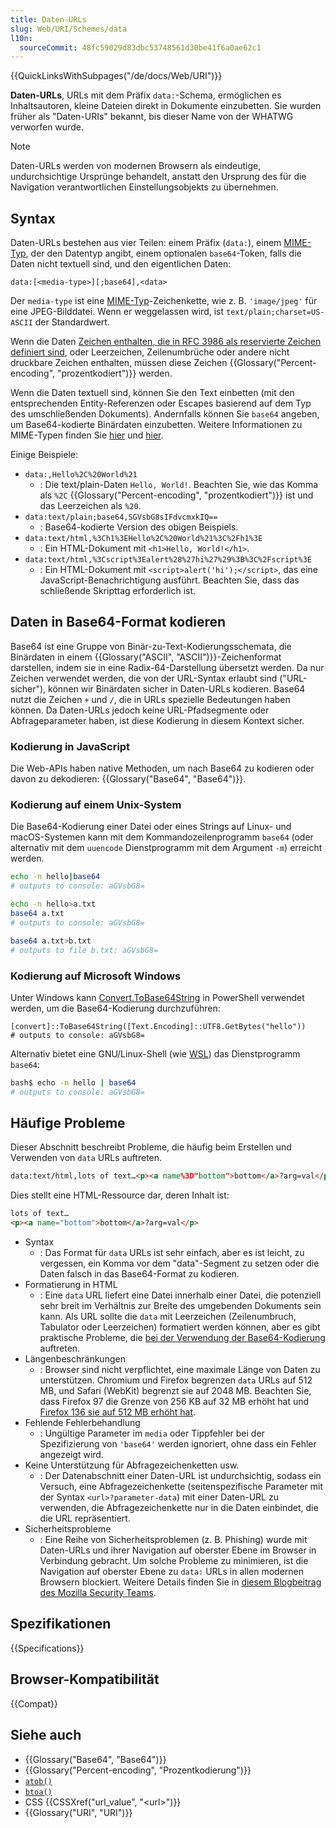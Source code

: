 ```yaml
---
title: Daten-URLs
slug: Web/URI/Schemes/data
l10n:
  sourceCommit: 48fc59029d83dbc53748561d30be41f6a0ae62c1
---
```


{{QuickLinksWithSubpages("/de/docs/Web/URI")}}

**Daten-URLs**, URLs mit dem Präfix `data:`-Schema, ermöglichen es Inhaltsautoren, kleine Dateien direkt in Dokumente einzubetten. Sie wurden früher als "Daten-URIs" bekannt, bis dieser Name von der WHATWG verworfen wurde.

> [!NOTE]
> Daten-URLs werden von modernen Browsern als eindeutige, undurchsichtige Ursprünge behandelt, anstatt den Ursprung des für die Navigation verantwortlichen Einstellungsobjekts zu übernehmen.

## Syntax

Daten-URLs bestehen aus vier Teilen: einem Präfix (`data:`), einem [MIME-Typ](/de/docs/Web/HTTP/MIME_types), der den Datentyp angibt, einem optionalen `base64`-Token, falls die Daten nicht textuell sind, und den eigentlichen Daten:

```plain
data:[<media-type>][;base64],<data>
```

Der `media-type` ist eine [MIME-Typ](/de/docs/Web/HTTP/MIME_types)-Zeichenkette, wie z. B. `'image/jpeg'` für eine JPEG-Bilddatei. Wenn er weggelassen wird, ist `text/plain;charset=US-ASCII` der Standardwert.

Wenn die Daten [Zeichen enthalten, die in RFC 3986 als reservierte Zeichen definiert sind](https://datatracker.ietf.org/doc/html/rfc3986#section-2.2), oder Leerzeichen, Zeilenumbrüche oder andere nicht druckbare Zeichen enthalten, müssen diese Zeichen {{Glossary("Percent-encoding", "prozentkodiert")}} werden.

Wenn die Daten textuell sind, können Sie den Text einbetten (mit den entsprechenden Entity-Referenzen oder Escapes basierend auf dem Typ des umschließenden Dokuments). Andernfalls können Sie `base64` angeben, um Base64-kodierte Binärdaten einzubetten. Weitere Informationen zu MIME-Typen finden Sie [hier](/de/docs/Web/HTTP/MIME_types) und [hier](/de/docs/Web/HTTP/MIME_types/Common_types).

Einige Beispiele:

- `data:,Hello%2C%20World%21`
  - : Die text/plain-Daten `Hello, World!`. Beachten Sie, wie das Komma als `%2C` {{Glossary("Percent-encoding", "prozentkodiert")}} ist und das Leerzeichen als `%20`.
- `data:text/plain;base64,SGVsbG8sIFdvcmxkIQ==`
  - : Base64-kodierte Version des obigen Beispiels.
- `data:text/html,%3Ch1%3EHello%2C%20World%21%3C%2Fh1%3E`
  - : Ein HTML-Dokument mit `<h1>Hello, World!</h1>`.
- `data:text/html,%3Cscript%3Ealert%28%27hi%27%29%3B%3C%2Fscript%3E`
  - : Ein HTML-Dokument mit `<script>alert('hi');</script>`, das eine JavaScript-Benachrichtigung ausführt. Beachten Sie, dass das schließende Skripttag erforderlich ist.

## Daten in Base64-Format kodieren

Base64 ist eine Gruppe von Binär-zu-Text-Kodierungsschemata, die Binärdaten in einem {{Glossary("ASCII", "ASCII")}}-Zeichenformat darstellen, indem sie in eine Radix-64-Darstellung übersetzt werden. Da nur Zeichen verwendet werden, die von der URL-Syntax erlaubt sind ("URL-sicher"), können wir Binärdaten sicher in Daten-URLs kodieren. Base64 nutzt die Zeichen `+` und `/`, die in URLs spezielle Bedeutungen haben können. Da Daten-URLs jedoch keine URL-Pfadsegmente oder Abfrageparameter haben, ist diese Kodierung in diesem Kontext sicher.

### Kodierung in JavaScript

Die Web-APIs haben native Methoden, um nach Base64 zu kodieren oder davon zu dekodieren: {{Glossary("Base64", "Base64")}}.

### Kodierung auf einem Unix-System

Die Base64-Kodierung einer Datei oder eines Strings auf Linux- und macOS-Systemen kann mit dem Kommandozeilenprogramm `base64` (oder alternativ mit dem `uuencode` Dienstprogramm mit dem Argument `-m`) erreicht werden.

```bash
echo -n hello|base64
# outputs to console: aGVsbG8=

echo -n hello>a.txt
base64 a.txt
# outputs to console: aGVsbG8=

base64 a.txt>b.txt
# outputs to file b.txt: aGVsbG8=
```

### Kodierung auf Microsoft Windows

Unter Windows kann [Convert.ToBase64String](https://learn.microsoft.com/en-us/dotnet/api/system.convert.tobase64string?view=net-5.0) in PowerShell verwendet werden, um die Base64-Kodierung durchzuführen:

```plain
[convert]::ToBase64String([Text.Encoding]::UTF8.GetBytes("hello"))
# outputs to console: aGVsbG8=
```

Alternativ bietet eine GNU/Linux-Shell (wie [WSL](https://en.wikipedia.org/wiki/Windows_Subsystem_for_Linux)) das Dienstprogramm `base64`:

```bash
bash$ echo -n hello | base64
# outputs to console: aGVsbG8=
```

## Häufige Probleme

Dieser Abschnitt beschreibt Probleme, die häufig beim Erstellen und Verwenden von `data` URLs auftreten.

```html
data:text/html,lots of text…<p><a name%3D"bottom">bottom</a>?arg=val</p>
```

Dies stellt eine HTML-Ressource dar, deren Inhalt ist:

```html
lots of text…
<p><a name="bottom">bottom</a>?arg=val</p>
```

- Syntax
  - : Das Format für `data` URLs ist sehr einfach, aber es ist leicht, zu vergessen, ein Komma vor dem "data"-Segment zu setzen oder die Daten falsch in das Base64-Format zu kodieren.
- Formatierung in HTML
  - : Eine `data` URL liefert eine Datei innerhalb einer Datei, die potenziell sehr breit im Verhältnis zur Breite des umgebenden Dokuments sein kann. Als URL sollte die `data` mit Leerzeichen (Zeilenumbruch, Tabulator oder Leerzeichen) formatiert werden können, aber es gibt praktische Probleme, die [bei der Verwendung der Base64-Kodierung](https://bugzil.la/73026#c12) auftreten.
- Längenbeschränkungen
  - : Browser sind nicht verpflichtet, eine maximale Länge von Daten zu unterstützen. Chromium und Firefox begrenzen `data` URLs auf 512 MB, und Safari (WebKit) begrenzt sie auf 2048 MB. Beachten Sie, dass Firefox 97 die Grenze von 256 KB auf 32 MB erhöht hat und [Firefox 136 sie auf 512 MB erhöht hat](/de/docs/Mozilla/Firefox/Releases/136).
- Fehlende Fehlerbehandlung
  - : Ungültige Parameter im `media` oder Tippfehler bei der Spezifizierung von `'base64'` werden ignoriert, ohne dass ein Fehler angezeigt wird.
- Keine Unterstützung für Abfragezeichenketten usw.
  - : Der Datenabschnitt einer Daten-URL ist undurchsichtig, sodass ein Versuch, eine Abfragezeichenkette (seitenspezifische Parameter mit der Syntax `<url>?parameter-data`) mit einer Daten-URL zu verwenden, die Abfragezeichenkette nur in die Daten einbindet, die die URL repräsentiert.
- Sicherheitsprobleme
  - : Eine Reihe von Sicherheitsproblemen (z. B. Phishing) wurde mit Daten-URLs und ihrer Navigation auf oberster Ebene im Browser in Verbindung gebracht. Um solche Probleme zu minimieren, ist die Navigation auf oberster Ebene zu `data:` URLs in allen modernen Browsern blockiert. Weitere Details finden Sie in [diesem Blogbeitrag des Mozilla Security Teams](https://blog.mozilla.org/security/2017/11/27/blocking-top-level-navigations-data-urls-firefox-59/).

## Spezifikationen

{{Specifications}}

## Browser-Kompatibilität

{{Compat}}

## Siehe auch

- {{Glossary("Base64", "Base64")}}
- {{Glossary("Percent-encoding", "Prozentkodierung")}}
- [`atob()`](/de/docs/Web/API/WorkerGlobalScope/atob)
- [`btoa()`](/de/docs/Web/API/WorkerGlobalScope/btoa)
- CSS {{CSSXref("url_value", "&lt;url&gt;")}}
- {{Glossary("URI", "URI")}}
